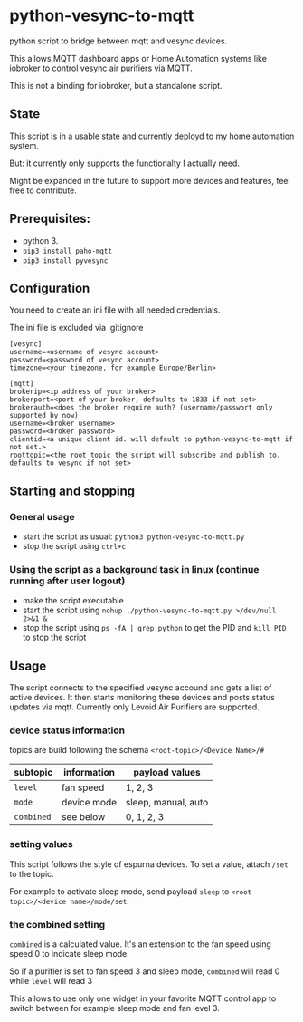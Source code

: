# python-vesync-to-mqtt
python script to bridge between mqtt and vesync devices.

This allows MQTT dashboard apps or Home Automation systems like iobroker to control vesync air purifiers via MQTT.

This is not a binding for iobroker, but a standalone script. 

## State

This script is in a usable state and currently deployd to my home automation system.

But: it currently only supports the functionalty I actually need.

Might be expanded in the future to support more devices and features, feel free to contribute.

## Prerequisites:

- python 3.
- `pip3 install paho-mqtt`
- `pip3 install pyvesync`

## Configuration
 
You need to create an ini file with all needed credentials. 

The ini file is excluded via .gitignore

    [vesync]
    username=<username of vesync account>
    password=<password of vesync account>
    timezone=<your timezone, for example Europe/Berlin>

    [mqtt]
    brokerip=<ip address of your broker>
    brokerport=<port of your broker, defaults to 1833 if not set>
    brokerauth=<does the broker require auth? (username/passwort only supported by now)
    username=<broker username>
    password=<broker password>
    clientid=<a unique client id. will default to python-vesync-to-mqtt if not set.>
    roottopic=<the root topic the script will subscribe and publish to. defaults to vesync if not set>

## Starting and stopping

### General usage

- start the script as usual: `python3 python-vesync-to-mqtt.py`
- stop the script using `ctrl+c`    
    
### Using the script as a background task in linux (continue running after user logout)

- make the script executable
- start the script using `nohup ./python-vesync-to-mqtt.py >/dev/null 2>&1 &`
- stop the script using `ps -fA | grep python` to get the PID and `kill PID` to stop the script

## Usage

The script connects to the specified vesync accound and gets a list of active devices. It then starts monitoring these devices and posts status updates via mqtt.
Currently only Levoid Air Purifiers are supported.

### device status information

topics are build following the schema `<root-topic>/<Device Name>/#`

| subtopic   | information | payload values      |
| ---------- | ----------- |-------------------- |
| `level`    | fan speed   | 1, 2, 3             |
| `mode`     | device mode | sleep, manual, auto |
| `combined` | see below   | 0, 1, 2, 3          |

### setting values

This script follows the style of espurna devices. To set a value, attach `/set` to the topic.

For example to activate sleep mode, send payload `sleep` to `<root topic>/<device name>/mode/set`.

### the combined setting

`combined` is a calculated value. It's an extension  to the fan speed using speed 0 to indicate sleep mode.

So if a purifier is set to fan speed 3 and sleep mode, `combined` will read 0 while `level` will read 3

This allows to use only one widget in your favorite MQTT control app to switch between for example sleep mode and fan level 3.

